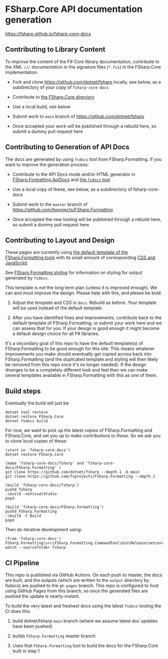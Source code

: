 # FSharp.Core API documentation generation

https://fsharp.github.io/fsharp-core-docs

## Contributing to Library Content

To improve the content of the F# Core library documentation, contribute to the XML `///` documentation in the
signature files (`*.fsi`) in the FSharp.Core implementation.

* Fork and clone https://github.com/dotnet/fsharp locally, see below, as a subdirectory of your copy of `fsharp-core-docs`

* Contribute to [the FSharp.Core directory ](https://github.com/dotnet/fsharp/tree/master/src/fsharp/FSharp.Core)

* Use a local build, see below

* Submit work to  `main` branch of https://github.com/dotnet/fsharp

* Once accepted your work will be published through a rebuild here, so submit a dummy pull request here

## Contributing to Generation of API Docs

The docs are generated by using `fsdocs` tool from FSharp.Formatting.  If you want to improve the generation process:

* Contribute to the API Docs mode and/or HTML generator in [FSharp.Formatting.ApiDocs](https://github.com/fsprojects/FSharp.Formatting/tree/master/src/FSharp.Formatting.ApiDocs) and [the `fsdocs` tool](https://github.com/fsprojects/FSharp.Formatting/tree/master/src/FSharp.Formatting.CommandTool) 

* Use a local copy of these, see below, as a subdirectory of fsharp-core-docs

* Submit work to the `master` branch of https://github.com/fsprojects/FSharp.Formatting

* Once accepted the new tooling will be published through a rebuild here, so submit a dummy pull request here

## Contributing to Layout and Design

These pages are currently using [the default template of the FSharp.Formatting tools](https://github.com/fsprojects/FSharp.Formatting/blob/master/docs/_template.html)
with its small amount of corresponding [CSS and JavaScript](https://github.com/fsprojects/FSharp.Formatting/tree/master/docs/content)

See [FSharp.Formatting styling](https://fsprojects.github.io/FSharp.Formatting/styling.html) for information on styling for output generated by `fsdocs`.

This template is *not* the long term plan (unless it is improved enough).  We can and must improve the design. Please help with this, and please be bold.  

1. Adjust the template and CSS in `docs`.  Rebuild as before.  Your template will be used instead of the default template.

2. After you have identified fixes and improvements, contribute back to the default template of FSharp.Formatting, or submit your work here and we can assess that for you.  If your design is good enough it might become a default design choice for all F# libraries.

It's a secondary goal of this repo to have the default template(s) of FSharp.Formatting to be good enough for this site. This means whatever improvements you make should eventually get copied across back into FSharp.Formatting (and the duplicated template and styling will then likely be removed from this repo once it's no longer needed). If the design diverges to be a completely different look and feel then we can make several templates available in FSharp.Formatting with this as one of them.



## Build steps

Eventually the build will just be

    dotnet tool restore
    dotnet restore FSharp.Core
    dotnet fsdocs build

For now, we want to pick up the latest copies of FSharp.Formatting and FSharp.Core, and set you up to make contributions to these. So we ask you to clone local copies of these:

    (start in 'fsharp-core-docs')
    dotnet restore FSharp.Core

    (make 'fsharp-core-docs/fsharp' and 'fsharp-core-docs/FSharp.Formatting' )
    git clone https://github.com/dotnet/fsharp --depth 1 -b main
    git clone https://github.com/fsprojects/FSharp.Formatting --depth 1

    (build 'fsharp-core-docs/fsharp')
    pushd fsharp
    .\build -noVisualStudio
    popd

    (build 'fsharp-core-docs/FSharp.Formatting')
    pushd FSharp.Formatting
    .\build -t Build
    popd
    
Then do iterative development using:

    (from 'fsharp-core-docs')
    FSharp.Formatting\src\FSharp.Formatting.CommandTool\bin\Release\netcoreapp3.1\fsdocs.exe watch --sourcefolder fsharp  

## CI Pipeline

This repo is published via GitHub Actions. On each push to master, the docs are built, and the outputs (which are written to the `output` directory by fsdocs) are pushed to the `gh-pages` branch. This repo is configured to host using GitHub Pages from this branch, so once the generated files are pushed the update is nearly-instant.

To build the very latest and freshest docs using the latest `fsdocs` tooling the CI does this:

1. build dotnet/fsharp `main` branch (where we assume latest doc updates have been pushed)

2. builds `FSharp.Formatting` master branch

3. Uses that `FSharp.Formatting` tool to build the docs for the FSharp.Core built in step 1

